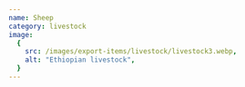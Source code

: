 ```yaml
---
name: Sheep
category: livestock
image:
  {
    src: /images/export-items/livestock/livestock3.webp,
    alt: "Ethiopian livestock",
  }
---
```

